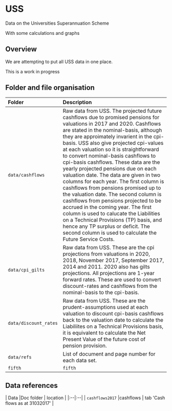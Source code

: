 # USS
Data on the Universities Superannuation Scheme

With some calculations and graphs

## Overview

We are attempting to put all USS data in one place.

This is a work in progress


## Folder and file organisation

| Folder | Description  |
|:--|:--|
| `data/cashflows`|Raw data from USS. The projected future cashflows due to promised pensions for valuations in 2017 and 2020. Cashflows are stated in the nominal-basis, although they are approimately invarient in the cpi-basis. USS also give projected cpi-values at each valuation so it is straightforward to convert nominal-basis cashflows to cpi-basis cashflows. These data are the yearly projected pensions due on each valuation date. The data are given in two columns for each year. The first column is cashflows from pensions promised up to the valuation date. The second column is cashflows from pensions projected to be accrued in the coming year. The first column is used to calucate the Liabilities on a Technical Provisions (TP) basis, and hence any TP surplus or deficit. The second column is used to calculate the Future Service Costs. |   
| `data/cpi_gilts`|  Raw data from USS. These are the cpi projections from valuations in 2020, 2018, November 2017, September 2017, 2014 and 2011. 2020 also has gilts projections. All projections are 1-year forward rates. These are used to convert discount-rates and cashflows from the nominal-basis to the cpi-basis.  |
| `data/discount_rates` | Raw data from USS. These are the prudent-assumptions used at each valuation to discount cpi-basis cashflows back to the valuation date to calculate the Liabiliites on a Technical Provisions basis, it is equivalent to calculate the Net Present Value of the future cost of pension provision.|  
| `data/refs` | List of document and page number for each data set. |
| `fifth` |`fifth` | fifth blah|

## Data references

| Data |Doc folder | location  |
|:--|:--|
| `cashflows2017` |cashflows | tab 'Cash flows as at 31032017' |
